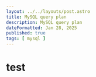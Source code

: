 ```yaml
---
layout: ../../layouts/post.astro
title: MySQL query plan
description: MySQL query plan
dateFormatted: Jan 28, 2025
published: true
tags: [ mysql ]
---
```


# test